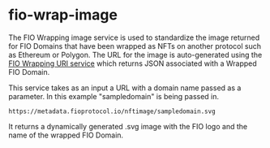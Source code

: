 # fio-wrap-image

The FIO Wrapping image service is used to standardize the image returned for FIO Domains that have been wrapped as NFTs on another protocol such as Ethereum or Polygon. 
The URL for the image is auto-generated using the [FIO Wrapping URI service](https://github.com/fioprotocol/fio-wrap-uri) which returns JSON associated with a Wrapped FIO Domain.

This service takes as an input a URL with a domain name passed as a parameter. In this example "sampledomain" is being passed in.

```
https://metadata.fioprotocol.io/nftimage/sampledomain.svg
```

It returns a dynamically generated .svg image with the FIO logo and the name of the wrapped FIO Domain.
